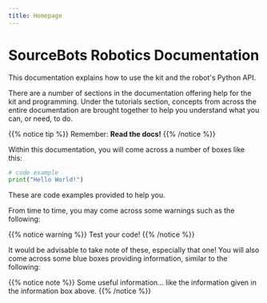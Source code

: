 ```yaml
---
title: Homepage
---
```


# SourceBots Robotics Documentation

This documentation explains how to use the kit and the robot's Python API.

There are a number of sections in the documentation offering help for the kit and programming. Under the tutorials section, concepts from across the entire documentation are brought together to help you understand what you can, or need, to do.

{{% notice tip %}}
Remember: **Read the docs!**
{{% /notice %}}

Within this documentation, you will come across a number of boxes like this:

```python
# code example
print("Hello World!")
```

These are code examples provided to help you.

From time to time, you may come across some warnings such as the following:

{{% notice warning %}}
Test your code!
{{% /notice %}}

It would be advisable to take note of these, especially that one! You will also come across some blue boxes providing information, similar to the following:

{{% notice note %}}
Some useful information... like the information given in the information box above.
{{% /notice %}}
